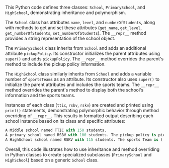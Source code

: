 This Python code defines three classes: `School`, `PrimarySchool`, and `HighSchool`, demonstrating inheritance and polymorphism.

The `School` class has attributes `name`, `level`, and `numberOfStudents`, along with methods to get and set these attributes (`get_name`, `get_level`, `get_numberOfStudents`, `set_numberOfStudents`). The `__repr__` method provides a string representation of the school object.

The `PrimarySchool` class inherits from `School` and adds an additional attribute `pickupPolicy`. Its constructor initializes the parent attributes using `super()` and adds `pickupPolicy`. The `__repr__` method overrides the parent's method to include the pickup policy information.

The `HighSchool` class similarly inherits from `School` and adds a variable number of `sportsTeams` as an attribute. Its constructor also uses `super()` to initialize the parent attributes and includes the sports teams. The `__repr__` method overrides the parent's method to display both the school's information and the sports teams.

Instances of each class (`ttic`, `rsbv`, `rskv`) are created and printed using `print()` statements, demonstrating polymorphic behavior through method overriding of `__repr__`. This results in formatted output describing each school instance based on its class and specific attributes:

```python
A Middle school named TTIC with 150 students.
A primary school named RSBV with 100 students. The pickup policy is pickup after 3pm.
A HighSchool school named RSKV with 115 students. The sports Team is ('cricket', 'football', 'vollyball').
```

Overall, this code illustrates how to use inheritance and method overriding in Python classes to create specialized subclasses (`PrimarySchool` and `HighSchool`) based on a generic `School` class.